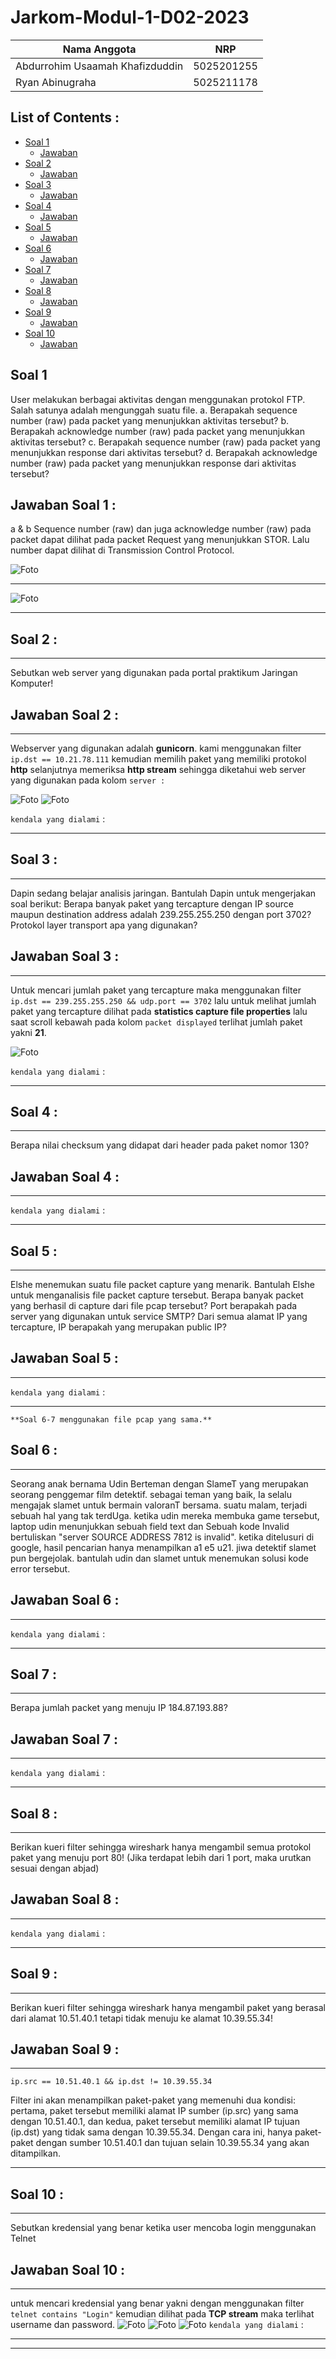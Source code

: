 # Jarkom-Modul-1-D02-2023


Nama Anggota | NRP
------------------- | --------------		
Abdurrohim Usaamah Khafizduddin | 5025201255
Ryan Abinugraha | 5025211178

## List of Contents :
- [Soal 1](#soal-1)
	- [Jawaban](#jawaban-soal-1)
- [Soal 2](#soal-2)
	- [Jawaban](#jawaban-soal-2)
- [Soal 3](#soal-3)
	- [Jawaban](#jawaban-soal-3)
- [Soal 4](#soal-4)
	- [Jawaban](#jawaban-soal-4)
- [Soal 5](#soal-5)
	- [Jawaban](#jawaban-soal-5)
- [Soal 6](#soal-6)
	- [Jawaban](#jawaban-soal-6)
- [Soal 7](#soal-7)
	- [Jawaban](#jawaban-soal-7)
- [Soal 8](#soal-8)
	- [Jawaban](#jawaban-soal-8)
- [Soal 9](#soal-9)
	- [Jawaban](#jawaban-soal-9)
- [Soal 10](#soal-10)
	- [Jawaban](#jawaban-soal-10)


## Soal 1

User melakukan berbagai aktivitas dengan menggunakan protokol FTP. Salah satunya adalah mengunggah suatu file.
a. Berapakah sequence number (raw) pada packet yang menunjukkan aktivitas tersebut? 
b. Berapakah acknowledge number (raw) pada packet yang menunjukkan aktivitas tersebut? 
c. Berapakah sequence number (raw) pada packet yang menunjukkan response dari aktivitas tersebut?
d. Berapakah acknowledge number (raw) pada packet yang menunjukkan response dari aktivitas tersebut?

## Jawaban Soal 1 : 

a & b  Sequence number (raw) dan juga acknowledge number (raw) pada packet dapat dilihat pada packet  Request yang menunjukkan STOR. Lalu number dapat dilihat di Transmission Control Protocol. 

![Foto](./img/1.(a,b).png)

---
![Foto](./img/1.(c,d).png)

---

## Soal 2 :
---
Sebutkan web server yang digunakan pada portal praktikum Jaringan Komputer!

## Jawaban Soal 2 : 
---
Webserver yang digunakan adalah **gunicorn**. kami menggunakan filter `ip.dst == 10.21.78.111` kemudian memilih paket yang memiliki protokol **http** selanjutnya memeriksa **http stream** sehingga diketahui web server yang digunakan pada kolom `server :`

![Foto](./img/2.png)
![Foto](./img/2b.png)

`kendala yang dialami` :

---

## Soal 3 :
---
Dapin sedang belajar analisis jaringan. Bantulah Dapin untuk mengerjakan soal berikut:
Berapa banyak paket yang tercapture dengan IP source maupun destination address adalah 239.255.255.250 dengan port 3702?
Protokol layer transport apa yang digunakan?

## Jawaban Soal 3 :
--- 
Untuk mencari jumlah paket yang tercapture maka menggunakan filter `ip.dst == 239.255.255.250 && udp.port == 3702` lalu untuk melihat jumlah paket yang tercapture dilihat pada **statistics capture file properties** lalu saat scroll kebawah pada kolom `packet displayed` terlihat jumlah paket yakni **21**.


![Foto](./img/3.png)

`kendala yang dialami` :

---

## Soal 4 :
---
Berapa nilai checksum yang didapat dari header pada paket nomor 130?

## Jawaban Soal 4 :
--- 

`kendala yang dialami` :

---

## Soal 5 :
---
Elshe menemukan suatu file packet capture yang menarik. Bantulah Elshe untuk menganalisis file packet capture tersebut.
Berapa banyak packet yang berhasil di capture dari file pcap tersebut?
Port berapakah pada server yang digunakan untuk service SMTP?
Dari semua alamat IP yang tercapture, IP berapakah yang merupakan public IP?

## Jawaban Soal 5 : 
---

`kendala yang dialami` :

---

`**Soal 6-7 menggunakan file pcap yang sama.**`

## Soal 6 :
---
Seorang anak bernama Udin Berteman dengan SlameT yang merupakan seorang penggemar film detektif. sebagai teman yang baik, Ia selalu mengajak slamet untuk bermain valoranT bersama. suatu malam, terjadi sebuah hal yang tak terdUga. ketika udin mereka membuka game tersebut, laptop udin menunjukkan sebuah field text dan Sebuah kode Invalid bertuliskan "server SOURCE ADDRESS 7812 is invalid". ketika ditelusuri di google, hasil pencarian hanya menampilkan a1 e5 u21. jiwa detektif slamet pun bergejolak. bantulah udin dan slamet untuk menemukan solusi kode error tersebut.
## Jawaban Soal 6 : 
---

`kendala yang dialami` :

---

## Soal 7 :
---
Berapa jumlah packet yang menuju IP 184.87.193.88?

## Jawaban Soal 7 : 
---

`kendala yang dialami` :

---

## Soal 8 :
---
Berikan kueri filter sehingga wireshark hanya mengambil semua protokol paket yang menuju port 80! (Jika terdapat lebih dari 1 port, maka urutkan sesuai dengan abjad)

## Jawaban Soal 8 : 
---

`kendala yang dialami` :

---

## Soal 9 :
---
Berikan kueri filter sehingga wireshark hanya mengambil paket yang berasal dari alamat 10.51.40.1 tetapi tidak menuju ke alamat 10.39.55.34!

## Jawaban Soal 9 : 
---
`ip.src == 10.51.40.1 && ip.dst != 10.39.55.34`

Filter ini akan menampilkan paket-paket yang memenuhi dua kondisi: pertama, paket tersebut memiliki alamat IP sumber (ip.src) yang sama dengan 10.51.40.1, dan kedua, paket tersebut memiliki alamat IP tujuan (ip.dst) yang tidak sama dengan 10.39.55.34. Dengan cara ini, hanya paket-paket dengan sumber 10.51.40.1 dan tujuan selain 10.39.55.34 yang akan ditampilkan.

---

## Soal 10 :
---
Sebutkan kredensial yang benar ketika user mencoba login menggunakan Telnet

## Jawaban Soal 10 : 
---
untuk mencari kredensial yang benar yakni dengan menggunakan filter `telnet contains "Login"` kemudian dilihat pada **TCP stream** maka terlihat username dan password.
![Foto](./img/10.png)
![Foto](./img/10b.png)
![Foto](./img/10c.png)
`kendala yang dialami` :

---


---
